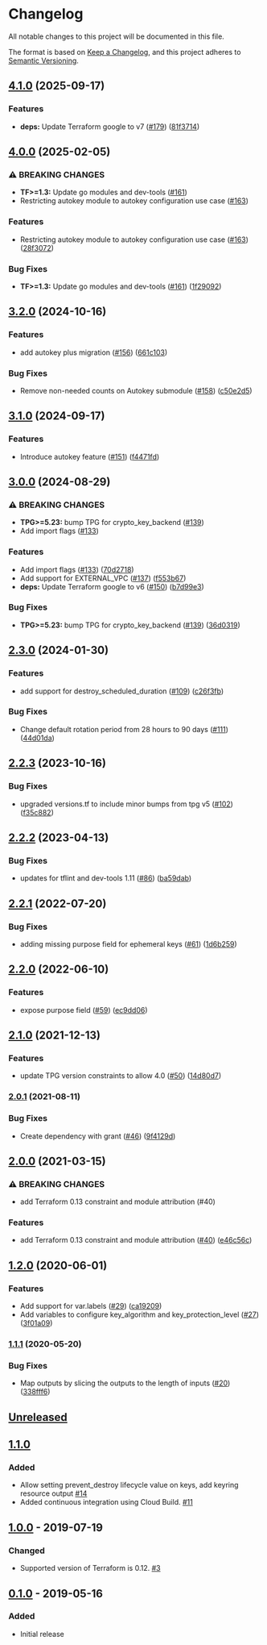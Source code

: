 # Changelog

All notable changes to this project will be documented in this file.

The format is based on
[Keep a Changelog](https://keepachangelog.com/en/1.0.0/),
and this project adheres to
[Semantic Versioning](https://semver.org/spec/v2.0.0.html).

## [4.1.0](https://github.com/terraform-google-modules/terraform-google-kms/compare/v4.0.0...v4.1.0) (2025-09-17)


### Features

* **deps:** Update Terraform google to v7 ([#179](https://github.com/terraform-google-modules/terraform-google-kms/issues/179)) ([81f3714](https://github.com/terraform-google-modules/terraform-google-kms/commit/81f37146458bbd588cac2ff2dfde317033cba265))

## [4.0.0](https://github.com/terraform-google-modules/terraform-google-kms/compare/v3.2.0...v4.0.0) (2025-02-05)


### ⚠ BREAKING CHANGES

* **TF>=1.3:** Update go modules and dev-tools ([#161](https://github.com/terraform-google-modules/terraform-google-kms/issues/161))
* Restricting autokey module to autokey configuration use case ([#163](https://github.com/terraform-google-modules/terraform-google-kms/issues/163))

### Features

* Restricting autokey module to autokey configuration use case ([#163](https://github.com/terraform-google-modules/terraform-google-kms/issues/163)) ([28f3072](https://github.com/terraform-google-modules/terraform-google-kms/commit/28f307203389a839995af8e420b2858a4538c9bb))


### Bug Fixes

* **TF>=1.3:** Update go modules and dev-tools ([#161](https://github.com/terraform-google-modules/terraform-google-kms/issues/161)) ([1f29092](https://github.com/terraform-google-modules/terraform-google-kms/commit/1f2909209cd1c1e54031757570dd073d9a1b98de))

## [3.2.0](https://github.com/terraform-google-modules/terraform-google-kms/compare/v3.1.0...v3.2.0) (2024-10-16)


### Features

* add autokey plus migration ([#156](https://github.com/terraform-google-modules/terraform-google-kms/issues/156)) ([661c103](https://github.com/terraform-google-modules/terraform-google-kms/commit/661c103ee13bf95e88e36c8b9f047a84d20cb99d))


### Bug Fixes

* Remove non-needed counts on Autokey submodule ([#158](https://github.com/terraform-google-modules/terraform-google-kms/issues/158)) ([c50e2d5](https://github.com/terraform-google-modules/terraform-google-kms/commit/c50e2d514851938d328c1da4916249f2dca231b9))

## [3.1.0](https://github.com/terraform-google-modules/terraform-google-kms/compare/v3.0.0...v3.1.0) (2024-09-17)


### Features

* Introduce autokey feature ([#151](https://github.com/terraform-google-modules/terraform-google-kms/issues/151)) ([f4471fd](https://github.com/terraform-google-modules/terraform-google-kms/commit/f4471fd65b36775f10f50f3624f573beadc77b81))

## [3.0.0](https://github.com/terraform-google-modules/terraform-google-kms/compare/v2.3.0...v3.0.0) (2024-08-29)


### ⚠ BREAKING CHANGES

* **TPG>=5.23:** bump TPG for crypto_key_backend ([#139](https://github.com/terraform-google-modules/terraform-google-kms/issues/139))
* Add import flags ([#133](https://github.com/terraform-google-modules/terraform-google-kms/issues/133))

### Features

* Add import flags ([#133](https://github.com/terraform-google-modules/terraform-google-kms/issues/133)) ([70d2718](https://github.com/terraform-google-modules/terraform-google-kms/commit/70d27186756a8fd2860f8107eba511dca5771f8f))
* Add support for EXTERNAL_VPC ([#137](https://github.com/terraform-google-modules/terraform-google-kms/issues/137)) ([f553b67](https://github.com/terraform-google-modules/terraform-google-kms/commit/f553b67d5e8143200a9368e2dd7cbd7e9f455094))
* **deps:** Update Terraform google to v6 ([#150](https://github.com/terraform-google-modules/terraform-google-kms/issues/150)) ([b7d99e3](https://github.com/terraform-google-modules/terraform-google-kms/commit/b7d99e382972642cd5dc33ebc6d4fac7e7e6a36c))


### Bug Fixes

* **TPG>=5.23:** bump TPG for crypto_key_backend ([#139](https://github.com/terraform-google-modules/terraform-google-kms/issues/139)) ([36d0319](https://github.com/terraform-google-modules/terraform-google-kms/commit/36d0319740c7fd751e879df01180e32dcb1cc924))

## [2.3.0](https://github.com/terraform-google-modules/terraform-google-kms/compare/v2.2.3...v2.3.0) (2024-01-30)


### Features

* add support for destroy_scheduled_duration ([#109](https://github.com/terraform-google-modules/terraform-google-kms/issues/109)) ([c26f3fb](https://github.com/terraform-google-modules/terraform-google-kms/commit/c26f3fb91186d809bbc4c7856fe6a73c9b193344))


### Bug Fixes

* Change default rotation period from 28 hours to 90 days  ([#111](https://github.com/terraform-google-modules/terraform-google-kms/issues/111)) ([44d01da](https://github.com/terraform-google-modules/terraform-google-kms/commit/44d01da9fc471b03b48bbf67bc977b7d98a19d79))

## [2.2.3](https://github.com/terraform-google-modules/terraform-google-kms/compare/v2.2.2...v2.2.3) (2023-10-16)


### Bug Fixes

* upgraded versions.tf to include minor bumps from tpg v5 ([#102](https://github.com/terraform-google-modules/terraform-google-kms/issues/102)) ([f35c882](https://github.com/terraform-google-modules/terraform-google-kms/commit/f35c8822ba48b1deff1c996a2cffe83bc9ba59c9))

## [2.2.2](https://github.com/terraform-google-modules/terraform-google-kms/compare/v2.2.1...v2.2.2) (2023-04-13)


### Bug Fixes

* updates for tflint and dev-tools 1.11 ([#86](https://github.com/terraform-google-modules/terraform-google-kms/issues/86)) ([ba59dab](https://github.com/terraform-google-modules/terraform-google-kms/commit/ba59dabda03d1375f63ed2b0c224d99c3bd5702b))

## [2.2.1](https://github.com/terraform-google-modules/terraform-google-kms/compare/v2.2.0...v2.2.1) (2022-07-20)


### Bug Fixes

* adding missing purpose field for ephemeral keys ([#61](https://github.com/terraform-google-modules/terraform-google-kms/issues/61)) ([1d6b259](https://github.com/terraform-google-modules/terraform-google-kms/commit/1d6b259d9796ac1cc76ee424966e2771ee93ee4b))

## [2.2.0](https://github.com/terraform-google-modules/terraform-google-kms/compare/v2.1.0...v2.2.0) (2022-06-10)


### Features

* expose purpose field ([#59](https://github.com/terraform-google-modules/terraform-google-kms/issues/59)) ([ec9dd06](https://github.com/terraform-google-modules/terraform-google-kms/commit/ec9dd06b654b482dd9896adc7ae27f39cf483cf7))

## [2.1.0](https://www.github.com/terraform-google-modules/terraform-google-kms/compare/v2.0.1...v2.1.0) (2021-12-13)


### Features

* update TPG version constraints to allow 4.0 ([#50](https://www.github.com/terraform-google-modules/terraform-google-kms/issues/50)) ([14d80d7](https://www.github.com/terraform-google-modules/terraform-google-kms/commit/14d80d70966ff2ea64481cca83e8acbfff3fa65b))

### [2.0.1](https://www.github.com/terraform-google-modules/terraform-google-kms/compare/v2.0.0...v2.0.1) (2021-08-11)


### Bug Fixes

* Create dependency with grant ([#46](https://www.github.com/terraform-google-modules/terraform-google-kms/issues/46)) ([9f4129d](https://www.github.com/terraform-google-modules/terraform-google-kms/commit/9f4129d87799c1c22c388e1a3808717b09a58ab3))

## [2.0.0](https://www.github.com/terraform-google-modules/terraform-google-kms/compare/v1.2.0...v2.0.0) (2021-03-15)


### ⚠ BREAKING CHANGES

* add Terraform 0.13 constraint and module attribution (#40)

### Features

* add Terraform 0.13 constraint and module attribution ([#40](https://www.github.com/terraform-google-modules/terraform-google-kms/issues/40)) ([e46c56c](https://www.github.com/terraform-google-modules/terraform-google-kms/commit/e46c56c683961ceb750684409cbdfdff4492031d))

## [1.2.0](https://www.github.com/terraform-google-modules/terraform-google-kms/compare/v1.1.1...v1.2.0) (2020-06-01)


### Features

* Add support for var.labels ([#29](https://www.github.com/terraform-google-modules/terraform-google-kms/issues/29)) ([ca19209](https://www.github.com/terraform-google-modules/terraform-google-kms/commit/ca19209f19c4679d9f5d663b05a8c7b9b7edc702))
* Add variables to configure key_algorithm and key_protection_level  ([#27](https://www.github.com/terraform-google-modules/terraform-google-kms/issues/27)) ([3f01a09](https://www.github.com/terraform-google-modules/terraform-google-kms/commit/3f01a09f816da0b39f1ab35bed8f6cea694bed57))

### [1.1.1](https://www.github.com/terraform-google-modules/terraform-google-kms/compare/v1.1.0...v1.1.1) (2020-05-20)


### Bug Fixes

* Map outputs by slicing the outputs to the length of inputs ([#20](https://www.github.com/terraform-google-modules/terraform-google-kms/issues/20)) ([338fff6](https://www.github.com/terraform-google-modules/terraform-google-kms/commit/338fff65ea1ae1cefcb40ed8166268d4400b7038))

## [Unreleased]

## [1.1.0]

### Added

- Allow setting prevent_destroy lifecycle value on keys, add keyring resource output [#14]
- Added continuous integration using Cloud Build. [#11]

## [1.0.0] - 2019-07-19

### Changed

- Supported version of Terraform is 0.12. [#3]

## [0.1.0] - 2019-05-16

### Added

- Initial release

[Unreleased]: https://github.com/terraform-google-modules/terraform-google-kms/compare/v1.0.0...HEAD
[1.1.0]: https://github.com/terraform-google-modules/terraform-google-kms/releases/tag/v1.1.0
[1.0.0]: https://github.com/terraform-google-modules/terraform-google-kms/releases/tag/v1.0.0
[0.1.0]: https://github.com/terraform-google-modules/terraform-google-kms/releases/tag/v0.1.0

[#14]: https://github.com/terraform-google-modules/terraform-google-kms/pull/11
[#11]: https://github.com/terraform-google-modules/terraform-google-kms/pull/11
[#3]: https://github.com/terraform-google-modules/terraform-google-kms/pull/3
